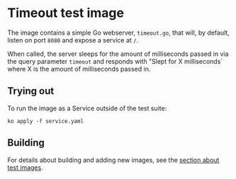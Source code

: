 # Timeout test image

The image contains a simple Go webserver, `timeout.go`, that will, by default,
listen on port `8080` and expose a service at `/`.

When called, the server sleeps for the amount of milliseconds passed in via the
query parameter `timeout` and responds with "Slept for X milliseconds` where X
is the amount of milliseconds passed in.

## Trying out

To run the image as a Service outside of the test suite:

`ko apply -f service.yaml`

## Building

For details about building and adding new images, see the
[section about test images](/test/README.md#test-images).
